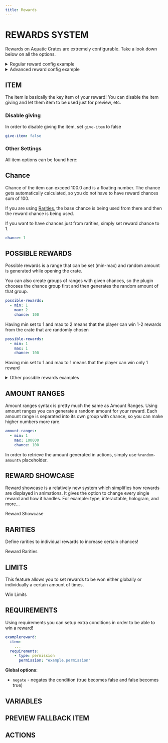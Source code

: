 ```yaml
---
title: Rewards
---
```


# REWARDS SYSTEM

Rewards on Aquatic Crates are extremely configurable. Take a look down below on all the options.
<details>
  <summary>Regular reward config example</summary>

  ```yml
  rewards:
    demo_axe:
      item:
        material: DIAMOND_AXE
        display-name: "<#f786be>Diamond Axe"
        amount: 1
        enchants:
        - EFFICIENCY:1
        - UNBREAKING:1
        flags:
        - HIDE_ATTRIBUTES
        lore:
        - ''
      chance: 9
      give-item: false
      actions:
      - type: message
        message: "<#90EE90>You've won a Diamond Axe."
      - type: giveitem
        item:
          display-name: "<#f786be>Diamond Axe"
          material: DIAMOND_AXE
          amount: 1
          enchants:
          - EFFICIENCY:1
          - UNBREAKING:1
          lore: []
  ```

</details>

<details>
  <summary>Advanced reward config example</summary>

  ```yml
  possible-rewards:
  - min: 1
    max: 2
    chance: 100
  rarities:
    common:
      chance: 50
      display-name: "<gray>Common"
    uncommon:
      chance: 30
      display-name: "<#EAF18D>Uncommon"
    rare:
      chance: 20
      display-name: "<#83D1F1>Rare"
  rewards:
    demo_axe:
      item:
        material: DIAMOND_AXE
        display-name: "<#f786be>Diamond Axe"
        amount: 1
        enchants:
        - EFFICIENCY:1
        - UNBREAKING:1
        flags:
        - HIDE_ATTRIBUTES
        lore:
        - ''
      chance: 9
      give-item: false
      rarity: common
      actions:
      - type: message
        message: "<#90EE90>You've won a Diamond Axe."
      - type: giveitem
        item:
          display-name: "<#f786be>Diamond Axe"
          material: DIAMOND_AXE
          amount: 1
          enchants:
          - EFFICIENCY:1
          - UNBREAKING:1
          lore: []
      reward-showcase:
        type: ITEM
        interactables:
          - type: MODELENGINE
            model: example_model
            offset: "0;0;0"
        spawn-actions:
          - type: message
            message: "Reward showcase has been spawned"
  ```
  
</details>

## ITEM

The item is basically the key item of your reward!
You can disable the item giving and let them item to be used just for preview, etc.

### Disable giving
In order to disable giving the item, set ``give-item`` to false

```yml
give-item: false
```

### Other Settings
All item options can be found here:

<Page url="aquaticcrates/miscellaneous/itemsettings"></Page>

## Chance
Chance of the item can exceed 100.0 and is a floating number.
The chance gets automatically calculated, so you do not have to have reward chances sum of 100.

If you are using [Rarities](#rarities), the base chance is being used from there and then the reward chance is being used.

If you want to have chances just from rarities, simply set reward chance to 1.

```yml
chance: 1
```

## POSSIBLE REWARDS

Possible rewards is a range that can be set (min-max) and random amount is generated while opening the crate.

You can also create groups of ranges with given chances, so the plugin chooses the chance group first and then generates the random amount of that group.

```yml
possible-rewards:
  - min: 1
    max: 2
    chance: 100
```

Having min set to 1 and max to 2 means that the player can win 1-2 rewards from the crate that are randomly chosen

```yml
possible-rewards:
  - min: 1
    max: 1
    chance: 100
```

Having min set to 1 and max to 1 means that the player can win only 1 reward

<details>
  <summary>Other possible rewards examples</summary>

  ```yml
  possible-rewards:
    - min: 1
      max: 1
      chance: 25
    - min: 2
      max: 2
      chance: 25
    - min: 3
      max: 3
      chance: 25
    - min: 4
      max: 4
      chance: 25
  ```

  ```yml
  possible-rewards:  
    - min: 1
      max: 2
      chance: 80
    - min: 2
      max: 5
      chance: 20
  ```

</details>

## AMOUNT RANGES
Amount ranges syntax is pretty much the same as Amount Ranges.
Using amount ranges you can generate a random amount for your reward.
Each amount range is separated into its own group with chance, so you can make higher numbers more rare.

```yml
amount-ranges:
  - min: 1
    max: 100000
    chance: 100
```

In order to retrieve the amount generated in actions, simply use ``%random-amount%`` placeholder.

## REWARD SHOWCASE

Reward showcase is a relatively new system which simplifies how rewards are displayed in animations. It gives the option to change every single reward and how it handles. For example: type, interactable, hologram, and more...

<Page url="aquaticcrates/basic/reward/rewardshowcase">Reward Showcase</Page>

## RARITIES

Define rarities to individual rewards to increase certain chances! 

<Page url="aquaticcrates/basic/reward/rarities">Reward Rarities</Page>

## LIMITS

This feature allows you to set rewards to be won either globally or individually a certain amount of times. 

<Page url="aquaticcrates/basic/reward/winlimits">Win Limits</Page>

## REQUIREMENTS

Using requirements you can setup extra conditions in order to be able to win a reward!

```yml
examplereward:
  item:
    ...
  requirements:
    - type: permission
      permission: "example.permission"
```

**Global options:**
- ``negate`` - negates the condition (true becomes false and false becomes true)

## VARIABLES

## PREVIEW FALLBACK ITEM

## ACTIONS
